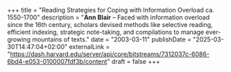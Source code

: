+++
title = "Reading Strategies for Coping with Information Overload ca. 1550-1700"
description = "**Ann Blair** – Faced with information overload since the 16th century, scholars devised methods like selective reading, efficient indexing, strategic note-taking, and compilations to manage ever-growing mountains of texts."
date = "2003-03-11"
publishDate = "2025-03-30T14:47:04+02:00" 
externalLink = "https://dash.harvard.edu/server/api/core/bitstreams/7312037c-6086-6bd4-e053-0100007fdf3b/content"
draft = false
+++

